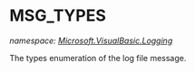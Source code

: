 ﻿
# MSG_TYPES
_namespace: [Microsoft.VisualBasic.Logging](N-Microsoft.VisualBasic.Logging.md)_

The types enumeration of the log file message.




